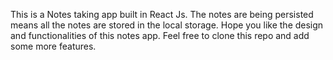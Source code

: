 This is a Notes taking app built in React Js. The notes are being persisted means all the notes are stored in the local storage. Hope you like the design and functionalities of this notes app. Feel free to clone this repo and add some more features.